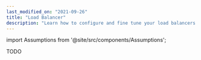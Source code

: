```yaml
---
last_modified_on: "2021-09-26"
title: "Load Balancer"
description: "Learn how to configure and fine tune your load balancers on Qovery"
---
```

import Assumptions from '@site/src/components/Assumptions';

TODO



